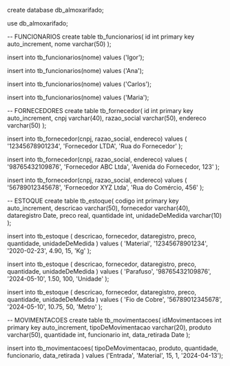 create database db_almoxarifado;

use db_almoxarifado;

-- FUNCIONARIOS
create table tb_funcionarios(
    id int primary key auto_increment,
    nome varchar(50)
);

insert into
    tb_funcionarios(nome)
values
    ('Igor');

insert into
    tb_funcionarios(nome)
values
    ('Ana');

insert into
    tb_funcionarios(nome)
values
    ('Carlos');

insert into
    tb_funcionarios(nome)
values
    ('Maria');

-- FORNECEDORES
create table tb_fornecedor(
    id int primary key auto_increment,
    cnpj varchar(40),
    razao_social varchar(50),
    endereco varchar(50)
);

insert into
    tb_fornecedor(cnpj, razao_social, endereco)
values
    (
        '12345678901234',
        'Fornecedor LTDA',
        'Rua do Fornecedor'
    );

insert into
    tb_fornecedor(cnpj, razao_social, endereco)
values
    (
        '98765432109876',
        'Fornecedor ABC Ltda',
        'Avenida do Fornecedor, 123'
    );

insert into
    tb_fornecedor(cnpj, razao_social, endereco)
values
    (
        '56789012345678',
        'Fornecedor XYZ Ltda',
        'Rua do Comércio, 456'
    );

-- ESTOQUE
create table tb_estoque(
    codigo int primary key auto_increment,
    descricao varchar(50),
    fornecedor varchar(40),
    dataregistro Date,
    preco real,
    quantidade int,
    unidadeDeMedida varchar(10)
);

insert into
    tb_estoque (
        descricao,
        fornecedor,
        dataregistro,
        preco,
        quantidade,
        unidadeDeMedida
    )
values
    (
        'Material',
        '12345678901234',
        '2020-02-23',
        4.90,
        15,
        'Kg'
    );

insert into
    tb_estoque (
        descricao,
        fornecedor,
        dataregistro,
        preco,
        quantidade,
        unidadeDeMedida
    )
values
    (
        'Parafuso',
        '98765432109876',
        '2024-05-10',
        1.50,
        100,
        'Unidade'
    );

insert into
    tb_estoque (
        descricao,
        fornecedor,
        dataregistro,
        preco,
        quantidade,
        unidadeDeMedida
    )
values
    (
        'Fio de Cobre',
        '56789012345678',
        '2024-05-10',
        10.75,
        50,
        'Metro'
    );

-- MOVIMENTACOES
create table tb_movimentacoes(
    idMovimentacoes int primary key auto_increment,
    tipoDeMovimentacao varchar(20),
    produto varchar(50),
    quantidade int,
    funcionario int,
    data_retirada Date
);

insert into
    tb_movimentacoes(
        tipoDeMovimentacao,
        produto,
        quantidade,
        funcionario,
        data_retirada
    )
values
    ('Entrada', 'Material', 15, 1, '2024-04-13');
